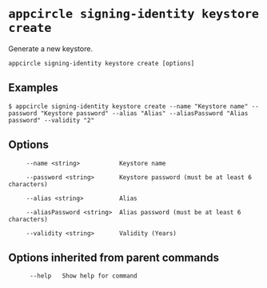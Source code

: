 # `appcircle signing-identity keystore create`

Generate a new keystore.

```plaintext
appcircle signing-identity keystore create [options]
```

## Examples

```plaintext
$ appcircle signing-identity keystore create --name "Keystore name" --password "Keystore password" --alias "Alias" --aliasPassword "Alias password" --validity "2"
```

## Options

```plaintext
     --name <string>           Keystore name

     --password <string>       Keystore password (must be at least 6 characters)

     --alias <string>          Alias

     --aliasPassword <string>  Alias password (must be at least 6 characters)

     --validity <string>       Validity (Years)
```

## Options inherited from parent commands

```plaintext
      --help   Show help for command
```
